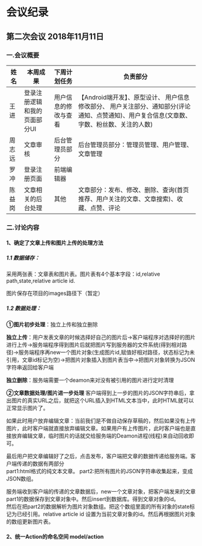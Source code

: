 # 会议纪录


## 第二次会议 2018年11月11日

### 一.会议概要
| 姓名  | 本周成果    | 下周计划任务              | 负责部分 |
|-----|---------|---------------------|-------|
| 王进  |登录注册逻辑 和我的页面部分UI | 用户信息的修改与查看           |   【Android端开发】、原型设计、 用户信息修改部分、 用户关注部分、通知部分(评论通知、点赞通知)、用户复合信息(文章数、字数、粉丝数、关注的人数)   |
| 周志远 | 文章审核  |       后台管理员部分       |    后台管理员部分：管理员管理、用户管理、文章管理    |
| 罗冲  | 登录注册页面 |  前端编辑器        |      | 前端页面
| 陈益岗 | 文章相关的后台处理 | 其他  |  文章部分：发布、修改、删除、查询(首页推荐、用户关注的文章、文章搜索)、收藏、点赞、评论     |

### 二.讨论内容

#### 1、确定了文章上传和图片上传的处理方法

##### 1.1 数据储存：
采用两张表：文章表和图片表。图片表有4个基本字段：id,relative path,state,relative article id.

  图片保存在项目的images路径下（暂定）

##### 1.2 数据处理：

  **①图片初步处理**：独立上传和独立删除

  **独立上传**：用户发表文章的时候选择好自己的图片后->客户端程序对选择好的图片进行上传->服务端程序得到图片后就把图片写到服务器的文件系统(得到相对路径)->服务端程序再new一个图片对象(生成图片id,赋值好相对路径，状态标记为未引用，文章id标记为空)->把图片对象插入到图片表当中->把图片对象转换为JSON字符串返回给客户端

  **独立删除**：服务端需要一个deamon来对没有被引用的图片进行定时清理

 **②文章数据处理/图片进一步处理**
  客户端得到上一步的图片的JSON字符串后，拿出图片的真实URL之后，就把这个URL插入到HTML文本当中，此时HTML就可以正常显示图片了。

  如果此时用户放弃编辑文章：当前我们是不做自动保存草稿的，然后如果没有上传图片，此时客户端就直接放弃编辑文章。如果用户有上传图片，此时客户端也是直接放弃编辑文章，临时图片的话就交给服务端的Deamon进程(线程)来自动回收即可。

  最后用户把文章编辑好了之后，点击发布，客户端把文章的数据传递给服务端。客户端传递的数据有两部分<br>
  part1:html格式的纯文本文章。
  part2:把所有图片的JSON字符串收集起来，变成JSON数组。

  服务端收到客户端的传递的文章数据后，new一个文章对象，把客户端发来的文章part1的数据保存到文章对象中。然后insert到数据库。得到文章对象的id。<br>
  然后在把part2的数据解析为图片对象数组。把这个数组里面的所有对象的state标记为已经引用。relative article id 设置为当前文章对象的id。然后再根据图片对象的数组更新图片表。


  




#### 2、统一Action的命名空间  model/action